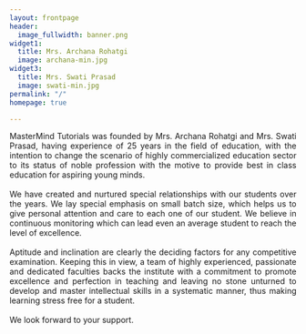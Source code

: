 ```yaml
---
layout: frontpage
header:
  image_fullwidth: banner.png
widget1:
  title: Mrs. Archana Rohatgi
  image: archana-min.jpg
widget3:
  title: Mrs. Swati Prasad
  image: swati-min.jpg
permalink: "/"
homepage: true

---
```

<p align="justify">
MasterMind Tutorials was founded by Mrs. Archana Rohatgi and Mrs. Swati Prasad, having  experience of 25 years in the field of education, with the intention to change the scenario of highly commercialized education sector to its status of noble profession with the motive to provide best in class education for aspiring young minds.
<br>
<br>
We have created and nurtured special relationships with our students over the years. We lay special emphasis on small batch size, which helps us to give personal attention and care to each one of our student. We believe in continuous monitoring which can lead even an average student to reach the level of excellence.
<br>
<br>
Aptitude and inclination are clearly the deciding factors for any competitive examination. Keeping this in view, a team of highly experienced, passionate and dedicated faculties backs the institute with a commitment to promote excellence and perfection in teaching and leaving no stone unturned to develop and master intellectual skills in a systematic manner, thus  making learning stress free for a student.
<br>
<br>
We look forward to your support.
</p>

<!-- <div id="videoModal" class="reveal-modal large" data-reveal=""> <div class="flex-video widescreen vimeo" style="display: block;"> <iframe width="1280" height="720" src="https://www.youtube.com/embed/3b5zCFSmVvU" frameborder="0" allowfullscreen></iframe> </div> <a class="close-reveal-modal">×</a> </div> -->